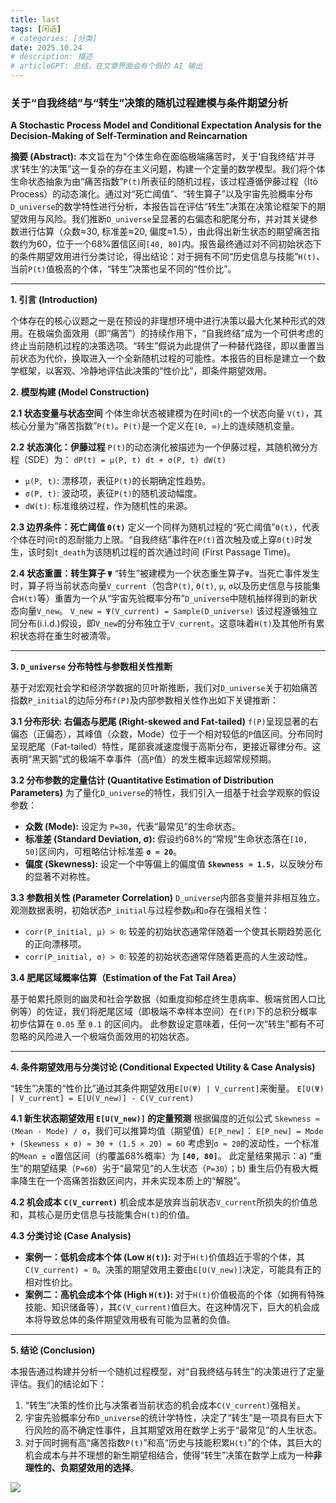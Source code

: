 ```yaml
---
title: last
tags: [闲话]
# categories: [分类]
date: 2025.10.24
# description: 描述
# articleGPT: 总结，在文章界面会有个假的 AI 输出
---
```


### **关于“自我终结”与“转生”决策的随机过程建模与条件期望分析**

**A Stochastic Process Model and Conditional Expectation Analysis for the Decision-Making of Self-Termination and Reincarnation**

**摘要 (Abstract):**
本文旨在为“个体生命在面临极端痛苦时，关于‘自我终结’并寻求‘转生’的决策”这一复杂的存在主义问题，构建一个定量的数学模型。我们将个体生命状态抽象为由“痛苦指数”`P(t)`所表征的随机过程，该过程遵循伊藤过程（Itō Process）的动态演化。通过对“死亡阈值”、“转生算子”以及宇宙先验概率分布`D_universe`的数学特性进行分析，本报告旨在评估“转生”决策在决策论框架下的期望效用与风险。我们推断`D_universe`呈显著的右偏态和肥尾分布，并对其关键参数进行估算（众数≈30, 标准差≈20, 偏度≈1.5），由此得出新生状态的期望痛苦指数约为60，位于一个68%置信区间`[40, 80]`内。报告最终通过对不同初始状态下的条件期望效用进行分类讨论，得出结论：对于拥有不同“历史信息与技能”`H(t)`、当前`P(t)`值极高的个体，“转生”决策也呈不同的“性价比”。

---

**1. 引言 (Introduction)**

个体存在的核心议题之一是在预设的非理想环境中进行决策以最大化某种形式的效用。在极端负面效用（即“痛苦”）的持续作用下，“自我终结”成为一个可供考虑的终止当前随机过程的决策选项。“转生”假说为此提供了一种替代路径，即以重置当前状态为代价，换取进入一个全新随机过程的可能性。本报告的目标是建立一个数学框架，以客观、冷静地评估此决策的“性价比”，即条件期望效用。

**2. 模型构建 (Model Construction)**

**2.1 状态变量与状态空间**
个体生命状态被建模为在时间`t`的一个状态向量 `V(t)`，其核心分量为“痛苦指数”`P(t)`。`P(t)`是一个定义在`[0, ∞)`上的连续随机变量。

**2.2 状态演化：伊藤过程**
`P(t)`的动态演化被描述为一个伊藤过程，其随机微分方程（SDE）为：
`dP(t) = μ(P, t) dt + σ(P, t) dW(t)`
*   `μ(P, t)`: 漂移项，表征`P(t)`的长期确定性趋势。
*   `σ(P, t)`: 波动项，表征`P(t)`的随机波动幅度。
*   `dW(t)`: 标准维纳过程，作为随机性的来源。

**2.3 边界条件：死亡阈值 `Θ(t)`**
定义一个同样为随机过程的“死亡阈值”`Θ(t)`，代表个体在时间`t`的忍耐能力上限。“自我终结”事件在`P(t)`首次触及或上穿`Θ(t)`时发生，该时刻`t_death`为该随机过程的首次通过时间 (First Passage Time)。

**2.4 状态重置：转生算子 `Ψ`**
“转生”被建模为一个状态重生算子`Ψ`。当死亡事件发生时，算子将当前状态向量`V_current`（包含`P(t)`, `Θ(t)`, `μ`, `σ`以及历史信息与技能集合`H(t)`等）重置为一个从“宇宙先验概率分布”`D_universe`中随机抽样得到的新状态向量`V_new`。
`V_new = Ψ(V_current) = Sample(D_universe)`
该过程遵循独立同分布(i.i.d.)假设，即`V_new`的分布独立于`V_current`。这意味着`H(t)`及其他所有累积状态将在重生时被清零。

---

**3. `D_universe` 分布特性与参数相关性推断**

基于对宏观社会学和经济学数据的贝叶斯推断，我们对`D_universe`关于初始痛苦指数`P_initial`的边际分布`f(P)`及内部参数相关性作出如下关键推断：

**3.1 分布形状: 右偏态与肥尾 (Right-skewed and Fat-tailed)**
`f(P)`呈现显著的右偏态（正偏态），其峰值（众数，Mode）位于一个相对较低的`P`值区间。分布同时呈现肥尾（Fat-tailed）特性，尾部衰减速度慢于高斯分布，更接近幂律分布。这表明“黑天鹅”式的极端不幸事件（高`P`值）的发生概率远超常规预期。

**3.2 分布参数的定量估计 (Quantitative Estimation of Distribution Parameters)**
为了量化`D_universe`的特性，我们引入一组基于社会学观察的假设参数：
*   **众数 (Mode):** 设定为 `P=30`，代表“最常见”的生命状态。
*   **标准差 (Standard Deviation, σ):** 假设约68%的“常规”生命状态落在`[10, 50]`区间内，可粗略估计标准差 **`σ ≈ 20`**。
*   **偏度 (Skewness):** 设定一个中等偏上的偏度值 **`Skewness ≈ 1.5`**，以反映分布的显著不对称性。

**3.3 参数相关性 (Parameter Correlation)**
`D_universe`内部各变量并非相互独立。观测数据表明，初始状态`P_initial`与过程参数`μ`和`σ`存在强相关性：
*   `corr(P_initial, μ) > 0`: 较差的初始状态通常伴随着一个使其长期趋势恶化的正向漂移项。
*   `corr(P_initial, σ) > 0`: 较差的初始状态通常伴随着更高的人生波动性。

**3.4 肥尾区域概率估算（Estimation of the Fat Tail Area）**

基于帕累托原则的幽灵和社会学数据（如重度抑郁症终生患病率、极端贫困人口比例等）的佐证，我们将肥尾区域（即极端不幸样本空间）在`f(P)`下的总积分概率初步估算在 `0.05` 至 `0.1` 的区间内。 此参数设定意味着，任何一次“转生”都有不可忽略的风险进入一个极端负面效用的初始状态。

---

**4. 条件期望效用与分类讨论 (Conditional Expected Utility & Case Analysis)**

“转生”决策的“性价比”通过其条件期望效用`E[U(Ψ) | V_current]`来衡量。
`E[U(Ψ) | V_current] = E[U(V_new)] - C(V_current)`

**4.1 新生状态期望效用 `E[U(V_new)]` 的定量预测**
根据偏度的近似公式 `Skewness ≈ (Mean - Mode) / σ`，我们可以推算均值（期望值）`E[P_new]`：
`E[P_new] = Mode + (Skewness × σ) ≈ 30 + (1.5 × 20) = 60`
考虑到`σ ≈ 20`的波动性，一个标准的`Mean ± σ`置信区间（约覆盖68%概率）为 **`[40, 80]`**。
此定量结果揭示：a) “重生”的期望结果（`P≈60`）劣于“最常见”的人生状态（`P=30`）；b) 重生后仍有极大概率降生在一个高痛苦指数区间内，并未实现本质上的“解脱”。

**4.2 机会成本 `C(V_current)`**
机会成本是放弃当前状态`V_current`所损失的价值总和，其核心是历史信息与技能集合`H(t)`的价值。

**4.3 分类讨论 (Case Analysis)**
*   **案例一：低机会成本个体 (Low `H(t)`):**
    对于`H(t)`价值趋近于零的个体，其`C(V_current) ≈ 0`。决策的期望效用主要由`E[U(V_new)]`决定，可能具有正的相对性价比。
*   **案例二：高机会成本个体 (High `H(t)`):**
    对于`H(t)`价值极高的个体（如拥有特殊技能、知识储备等），其`C(V_current)`值巨大。在这种情况下，巨大的机会成本将导致总体的条件期望效用极有可能为显著的负值。

---

**5. 结论 (Conclusion)**

本报告通过构建并分析一个随机过程模型，对“自我终结与转生”的决策进行了定量评估。我们的结论如下：

1.  “转生”决策的性价比与决策者当前状态的机会成本`C(V_current)`强相关。
2.  宇宙先验概率分布`D_universe`的统计学特性，决定了“转生”是一项具有巨大下行风险的高不确定性事件，且其期望效用在数学上劣于“最常见”的人生状态。
3.  对于同时拥有高“痛苦指数`P(t)`”和高“历史与技能积累`H(t)`”的个体，其巨大的机会成本与并不理想的新生期望相结合，使得“转生”决策在数学上成为一种**非理性的、负期望效用的选择**。


![](https://cdn.luogu.com.cn/upload/image_hosting/izqnca6f.png)
